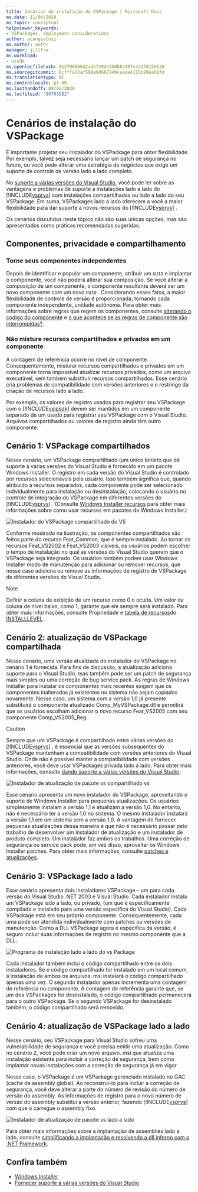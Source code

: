 ```yaml
---
title: Cenários de instalação do VSPackage | Microsoft Docs
ms.date: 11/04/2016
ms.topic: conceptual
helpviewer_keywords:
- VSPackages, deployment considerations
author: acangialosi
ms.author: anthc
manager: jillfra
ms.workload:
- vssdk
ms.openlocfilehash: 01279666642adb729d4350b8a497c42d78159120
ms.sourcegitcommit: 6cfffa72af599a9d667249caaaa411bb28ea69fd
ms.translationtype: MT
ms.contentlocale: pt-BR
ms.lasthandoff: 09/02/2020
ms.locfileid: "80703982"
---
```

# <a name="vspackage-setup-scenarios"></a>Cenários de instalação do VSPackage

É importante projetar seu instalador do VSPackage para obter flexibilidade. Por exemplo, talvez seja necessário lançar um patch de segurança no futuro, ou você pode alterar uma estratégia de negócios que exige um suporte de controle de versão lado a lado completo.

No [suporte a várias versões do Visual Studio](../../extensibility/supporting-multiple-versions-of-visual-studio.md), você pode ler sobre as vantagens e problemas de suporte a instalações lado a lado do [!INCLUDE[vsprvs](../../code-quality/includes/vsprvs_md.md)] com instalações compartilhadas ou lado a lado do seu VSPackage. Em suma, VSPackages lado a lado oferecem a você a maior flexibilidade para dar suporte a novos recursos do [!INCLUDE[vsprvs](../../code-quality/includes/vsprvs_md.md)] .

Os cenários discutidos neste tópico não são suas únicas opções, mas são apresentados como práticas recomendadas sugeridas.

## <a name="components-privacy-and-sharing"></a>Componentes, privacidade e compartilhamento

### <a name="make-your-components-independent"></a>Torne seus componentes independentes

Depois de identificar e popular um componente, atribuir um `GUID` e implantar o componente, você não poderá alterar sua composição. Se você alterar a composição de um componente, o componente resultante deverá ser um novo componente com um novo `GUID` . Considerando esses fatos, a maior flexibilidade de controle de versão é proporcionada, tornando cada componente independente, unidade autônoma. Para obter mais informações sobre regras que regem os componentes, consulte [alterando o código do componente](/windows/desktop/Msi/changing-the-component-code) e [o que acontece se as regras de componente são interrompidas?](/windows/desktop/Msi/what-happens-if-the-component-rules-are-broken).

### <a name="do-not-mix-shared-and-private-resources-in-a-component"></a>Não misture recursos compartilhados e privados em um componente

A contagem de referência ocorre no nível de componente. Consequentemente, misturar recursos compartilhados e privados em um componente torna impossível atualizar recursos privados, como um arquivo executável, sem também substituir recursos compartilhados. Esse cenário cria problemas de compatibilidade com versões anteriores e o restringe da criação de recursos lado a lado.

Por exemplo, os valores de registro usados para registrar seu VSPackage com o [!INCLUDE[vsipsdk](../../extensibility/includes/vsipsdk_md.md)] devem ser mantidos em um componente separado de um usado para registrar seu VSPackage com o Visual Studio. Arquivos compartilhados ou valores de registro ainda têm outro componente.

## <a name="scenario-1-shared-vspackage"></a>Cenário 1: VSPackage compartilhados

Nesse cenário, um VSPackage compartilhado (um único binário que dá suporte a várias versões do Visual Studio é fornecido em um pacote Windows Installer. O registro em cada versão do Visual Studio é controlado por recursos selecionáveis pelo usuário. Isso também significa que, quando atribuído a recursos separados, cada componente pode ser selecionado individualmente para instalação ou desinstalação, colocando o usuário no controle de integração do VSPackage em diferentes versões do [!INCLUDE[vsprvs](../../code-quality/includes/vsprvs_md.md)] . (Consulte [Windows Installer recursos](/windows/desktop/Msi/windows-installer-features) para obter mais informações sobre como usar recursos em pacotes do Windows Installer.)

![Instalador do VSPackage compartilhado do VS](../../extensibility/internals/media/vs_sharedpackage.gif "VS_SharedPackage")

Conforme mostrado na ilustração, os componentes compartilhados são feitos parte do recurso Feat_Common, que é sempre instalado. Ao tornar os recursos Feat_VS2002 e Feat_VS2003 visíveis, os usuários podem escolher o tempo de instalação no qual as versões do Visual Studio querem que o VSPackage seja integrado. Os usuários também podem usar Windows Installer modo de manutenção para adicionar ou remover recursos, que nesse caso adiciona ou remove as informações de registro de VSPackage de diferentes versões do Visual Studio.

> [!NOTE]
> Definir a coluna de exibição de um recurso como 0 o oculta. Um valor de coluna de nível baixo, como 1, garante que ele sempre será instalado. Para obter mais informações, consulte Propriedade e [tabela de recursos](/windows/desktop/Msi/feature-table)do [INSTALLLEVEL](/windows/desktop/Msi/installlevel) .

## <a name="scenario-2-shared-vspackage-update"></a>Cenário 2: atualização de VSPackage compartilhada

Nesse cenário, uma versão atualizada do instalador do VSPackage no cenário 1 é fornecida. Para fins de discussão, a atualização adiciona suporte para o Visual Studio, mas também pode ser um patch de segurança mais simples ou uma correção de bug service pack. As regras de Windows Installer para instalar os componentes mais recentes exigem que os componentes inalterados já existentes no sistema não sejam copiados novamente. Nesse caso, um sistema com a versão 1,0 já presente substituirá o componente atualizado Comp_MyVSPackage.dll e permitirá que os usuários escolham adicionar o novo recurso Feat_VS2005 com seu componente Comp_VS2005_Reg.

> [!CAUTION]
> Sempre que um VSPackage é compartilhado entre várias versões do [!INCLUDE[vsprvs](../../code-quality/includes/vsprvs_md.md)] , é essencial que as versões subsequentes do VSPackage mantenham a compatibilidade com versões anteriores do Visual Studio. Onde não é possível manter a compatibilidade com versões anteriores, você deve usar VSPackages privada lado a lado. Para obter mais informações, consulte [dando suporte a várias versões do Visual Studio](../../extensibility/supporting-multiple-versions-of-visual-studio.md).

![Instalador de atualização de pacote vs compartilhado vs](../../extensibility/internals/media/vs_sharedpackageupdate.gif "VS_SharedPackageUpdate")

Esse cenário apresenta um novo instalador do VSPackage, aproveitando o suporte de Windows Installer para pequenas atualizações. Os usuários simplesmente instalam a versão 1,1 e atualizam a versão 1,0. No entanto, não é necessário ter a versão 1,0 no sistema. O mesmo instalador instalará a versão 1,1 em um sistema sem a versão 1,0. A vantagem de fornecer pequenas atualizações dessa maneira é que não é necessário passar pelo trabalho de desenvolver um instalador de atualização e um instalador de produto completo. Um instalador faz ambos os trabalhos. Uma correção de segurança ou service pack pode, em vez disso, aproveitar os Windows Installer patches. Para obter mais informações, consulte [patches e atualizações](/windows/desktop/Msi/patching-and-upgrades).

## <a name="scenario-3-side-by-side-vspackage"></a>Cenário 3: VSPackage lado a lado

Esse cenário apresenta dois instaladores VSPackage – um para cada versão do Visual Studio .NET 2003 e Visual Studio. Cada instalador instala um VSPackage lado a lado, ou privado, (um que é especificamente compilado e instalado para uma versão específica do Visual Studio). Cada VSPackage está em seu próprio componente. Consequentemente, cada uma pode ser atendida individualmente com patches ou versões de manutenção. Como a DLL VSPackage agora é específica da versão, é seguro incluir suas informações de registro no mesmo componente que a DLL.

![Programa de instalação lado a lado do vs Package](../../extensibility/internals/media/vs_sbys_package.gif "VS_SbyS_Package")

Cada instalador também inclui o código compartilhado entre os dois instaladores. Se o código compartilhado for instalado em um local comum, a instalação de ambos os arquivos. msi instalará o código compartilhado apenas uma vez. O segundo instalador apenas incrementa uma contagem de referência no componente. A contagem de referência garante que, se um dos VSPackages for desinstalado, o código compartilhado permanecerá para o outro VSPackage. Se o segundo VSPackage for desinstalado também, o código compartilhado será removido.

## <a name="scenario-4-side-by-side-vspackage-update"></a>Cenário 4: atualização de VSPackage lado a lado

Nesse cenário, seu VSPackage para Visual Studio sofreu uma vulnerabilidade de segurança e você precisa emitir uma atualização. Como no cenário 2, você pode criar um novo arquivo. msi que atualiza uma instalação existente para incluir a correção de segurança, bem como implantar novas instalações com a correção de segurança já em vigor.

Nesse caso, o VSPackage é um VSPackage gerenciado instalado no GAC (cache de assembly global). Ao reconstruí-lo para incluir a correção de segurança, você deve alterar a parte do número de revisão do número de versão do assembly. As informações de registro para o novo número de versão do assembly substitui a versão anterior, fazendo [!INCLUDE[vsprvs](../../code-quality/includes/vsprvs_md.md)] com que o carregue o assembly fixo.

![Instalador de atualização de pacote vs lado a lado](../../extensibility/internals/media/vs_sbys_packageupdate.gif "VS_SbyS_PackageUpdate")

Para obter mais informações sobre a implantação de assemblies lado a lado, consulte [simplificando a implantação e resolvendo a dll inferno com o .NET Framework](https://msdn.microsoft.com/library/ms973843.aspx).

## <a name="see-also"></a>Confira também

- [Windows Installer](/windows/desktop/Msi/windows-installer-portal)
- [Fornecer suporte à várias versões do Visual Studio](../../extensibility/supporting-multiple-versions-of-visual-studio.md)
